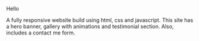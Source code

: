Hello

A fully responsive website build using html, css and javascript. This site has a hero banner, gallery with animations and testimonial section. Also, includes a contact me form. 
